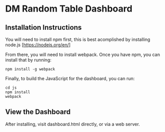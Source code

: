 DM Random Table Dashboard
=========================

Installation Instructions
-------------------------

You will need to install npm first, this is best acomplished by installing node.js [https://nodejs.org/en/]

From there, you will need to install webpack. Once you have npm, you can install that by running:

    npm install -g webpack

Finally, to build the JavaScript for the dashboard, you can run:
	
    cd js
    npm install
    webpack


View the Dashboard
------------------

After installing, visit dashboard.html directly, or via a web server.

